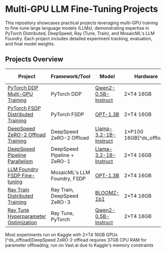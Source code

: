 # Multi‑GPU LLM Fine‑Tuning Projects

This repository showcases practical projects leveraging multi-GPU training to fine-tune large language models (LLMs), demonstrating expertise in PyTorch Distributed, DeepSpeed, Ray (Tune, Train), and MosaicML's LLM Foundry. Each project includes detailed experiment tracking, evaluation, and final model weights.

## Projects Overview

| Project | Framework/Tool | Model | Hardware | Experiment Tracking | Resources |
|---------|------------------|-------|----------|---------------------|-----------|
| [PyTorch DDP Multi-GPU Training](./pytorch-ddp/) | PyTorch DDP | [Qwen2-0.5B-Instruct](https://huggingface.co/Qwen/Qwen2-0.5B-Instruct) | 2×T4 16GB | MLflow | [Notebooks](pytorch-ddp-qwen-0.5b/) |
| [PyTorch FSDP Distributed Training](./pytorch-fsdp/) | PyTorch FSDP | [OPT-1.3B](https://huggingface.co/facebook/opt-1.3b) | 2×T4 16GB | W&B | [Notebook](pytorch-fsdp-opt-1.3b/pytorch-fsdp-opt-1-3b.ipynb) |
| [DeepSpeed ZeRO-2 Offload Training](./deepspeed-offload/) | DeepSpeed ZeRO-2 Offload | [Llama-3.2-1B-Instruct](https://huggingface.co/meta-llama/Llama-3.2-1B-Instruct) | 1×P100 16GB[^ds_offload] | W&B | [Notebook](deepspeed-zero2-offload-llama-1b/) |
| [DeepSpeed Pipeline Parallelism](./deepspeed-pipeline/) | DeepSpeed Pipeline + ZeRO-1 | [Llama-3.2-1B-Instruct](https://huggingface.co/meta-llama/Llama-3.2-1B-Instruct) | 2×T4 16GB | W&B | [Notebook](deepspeed-pipeline-llama-1b/deepspeed-pipeline-notebook.ipynb) |
| [LLM Foundry FSDP Fine-tuning](./llm-foundry-finetune/) | MosaicML's LLM Foundry, FSDP | [OPT-1.3B](https://huggingface.co/facebook/opt-1.3b) | 2×T4 16GB | W&B | [Notebook](llm-foundry-opt-1.3b-fsdp/llm-foundry-notebook.ipynb) |
| [Ray Train Distributed Training](./ray-train/) | Ray Train, DeepSpeed ZeRO-3 | [BLOOMZ-1b1](https://huggingface.co/bigscience/bloomz-1b1) | 2×T4 16GB | W&B | [Notebooks](ray-train-bloom-1b-zero3/) |
| [Ray Tune Hyperparameter Optimization](./ray-tune/) | Ray Tune, PyTorch | [Qwen2-0.5B-Instruct](https://huggingface.co/Qwen/Qwen2-0.5B-Instruct) | 2×T4 16GB | W&B | [Notebook](ray-tune-qwen/ray-tune-qwen-0.5B-notebook-6-trials.ipynb)<br>[HF Model](https://huggingface.co/ash001/ray-tune-qwen-0.5B) |

Most experiments run on Kaggle with 2×T4 16GB GPUs<br>
[^ds_offload]DeepSpeed ZeRO-2 offload requires 37GB CPU RAM for parameter offloading; run on Vast.ai due to Kaggle's memory constraints

